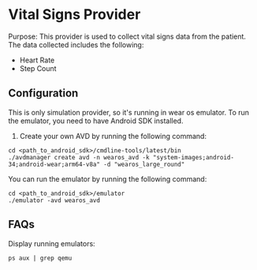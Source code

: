 # Vital Signs Provider

Purpose: This provider is used to collect vital signs data from the patient. The data collected includes the following:
- Heart Rate
- Step Count

## Configuration

This is only simulation provider, so it's running in wear os emulator. To run the emulator, you need to have 
Android SDK installed.

1. Create your own AVD by running the following command:
```
cd <path_to_android_sdk>/cmdline-tools/latest/bin
./avdmanager create avd -n wearos_avd -k "system-images;android-34;android-wear;arm64-v8a" -d "wearos_large_round"
```

You can run the emulator by running the following command:
```
cd <path_to_android_sdk>/emulator
./emulator -avd wearos_avd
```
## FAQs

Display running emulators:
```
ps aux | grep qemu
```